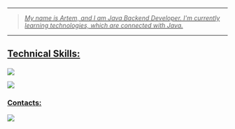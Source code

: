 <div>
  <a href="https://github.com/Nightingaale">
  <img src ="https://user-images.githubusercontent.com/74038190/225813708-98b745f2-7d22-48cf-9150-083f1b00d6c9.gif" alt = ""/>
</div>

<hr>

> <p>
>   <i>
>    My name is Artem, and I am Java Backend Developer. I'm currently learning technologies, which are connected with Java. 
>   </i>
> </p>

<hr>

## <p align="left">Technical Skills:</p>

<p align="left">
    <img src="https://skillicons.dev/icons?i=java,maven,gradle,hibernate,spring,postman"/>     
</p>

<p align="left">
    <img src="https://skillicons.dev/icons?i=postgresql,mongodb,docker,git,bash"/>
</p>

### <h3 align = "left">Contacts:</h3>
 <p align="left">
    <img src="https://skillicons.dev/icons?i=discord,gmail"/>
 </p>
</div>
